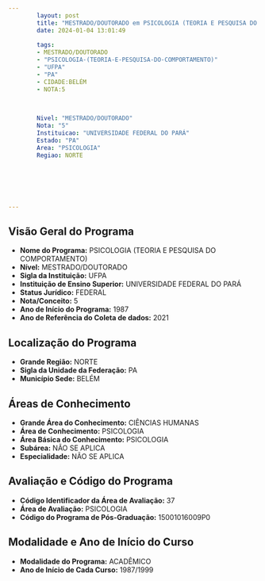 ```yaml
---
        layout: post
        title: "MESTRADO/DOUTORADO em PSICOLOGIA (TEORIA E PESQUISA DO COMPORTAMENTO) na UFPA  "
        date: 2024-01-04 13:01:49
     
        tags:
        - MESTRADO/DOUTORADO
        - "PSICOLOGIA-(TEORIA-E-PESQUISA-DO-COMPORTAMENTO)"
        - "UFPA"
        - "PA"
        - CIDADE:BELÉM
        - NOTA:5
        
       

        Nivel: "MESTRADO/DOUTORADO"
        Nota: "5"
        Instituicao: "UNIVERSIDADE FEDERAL DO PARÁ"
        Estado: "PA"
        Area: "PSICOLOGIA"
        Regiao: NORTE
        
        
        
        
        
        
---
```

## Visão Geral do Programa
- **Nome do Programa:** PSICOLOGIA (TEORIA E PESQUISA DO COMPORTAMENTO)
- **Nível:** MESTRADO/DOUTORADO
- **Sigla da Instituição:** UFPA
- **Instituição de Ensino Superior:** UNIVERSIDADE FEDERAL DO PARÁ
- **Status Jurídico:** FEDERAL
- **Nota/Conceito:** 5
- **Ano de Início do Programa:** 1987
- **Ano de Referência do Coleta de dados:** 2021

## Localização do Programa
- **Grande Região:** NORTE
- **Sigla da Unidade da Federação:** PA
- **Município Sede:** BELÉM

## Áreas de Conhecimento
- **Grande Área do Conhecimento:** CIÊNCIAS HUMANAS
- **Área de Conhecimento:** PSICOLOGIA
- **Área Básica do Conhecimento:** PSICOLOGIA
- **Subárea:** NÃO SE APLICA
- **Especialidade:** NÃO SE APLICA

## Avaliação e Código do Programa
- **Código Identificador da Área de Avaliação:** 37
- **Área de Avaliação:** PSICOLOGIA
- **Código do Programa de Pós-Graduação:** 15001016009P0


## Modalidade e Ano de Início do Curso
- **Modalidade do Programa:** ACADÊMICO
- **Ano de Início de Cada Curso:** 1987/1999
